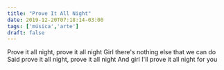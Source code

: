 ```yaml
---
title: "Prove It All Night"
date: 2019-12-20T07:18:14-03:00
tags: ['música','arte']
draft: false
---
```


Prove it all night, prove it all night
Girl there's nothing else that we can do
Said prove it all night, prove it all night
And girl I'll prove it all night for you